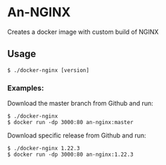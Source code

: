# An-NGINX

Creates a docker image with custom build of NGINX

## Usage

```
$ ./docker-nginx [version]
```

### Examples:

Download the master branch from Github and run:
```
$ ./docker-nginx
$ docker run -dp 3000:80 an-nginx:master
```

Download specific release from Github and run:
```
$ ./docker-nginx 1.22.3
$ docker run -dp 3000:80 an-nginx:1.22.3
```

